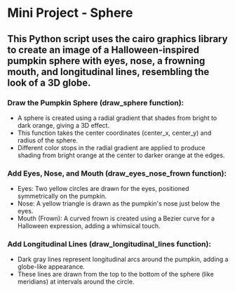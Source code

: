# Mini Project - Sphere

## This Python script uses the cairo graphics library to create an image of a Halloween-inspired pumpkin sphere with eyes, nose, a frowning mouth, and longitudinal lines, resembling the look of a 3D globe.

### Draw the Pumpkin Sphere (draw_sphere function):

- A sphere is created using a radial gradient that shades from bright to dark orange, giving a 3D effect. 
- This function takes the center coordinates (center_x, center_y) and radius of the sphere.
- Different color stops in the radial gradient are applied to produce shading from bright orange at the center to darker orange at the edges.

### Add Eyes, Nose, and Mouth (draw_eyes_nose_frown function):

- Eyes: Two yellow circles are drawn for the eyes, positioned symmetrically on the pumpkin.
- Nose: A yellow triangle is drawn as the pumpkin's nose just below the eyes.
- Mouth (Frown): A curved frown is created using a Bezier curve for a Halloween expression, adding a whimsical touch.

### Add Longitudinal Lines (draw_longitudinal_lines function):

- Dark gray lines represent longitudinal arcs around the pumpkin, adding a globe-like appearance.
- These lines are drawn from the top to the bottom of the sphere (like meridians) at intervals around the circle.
